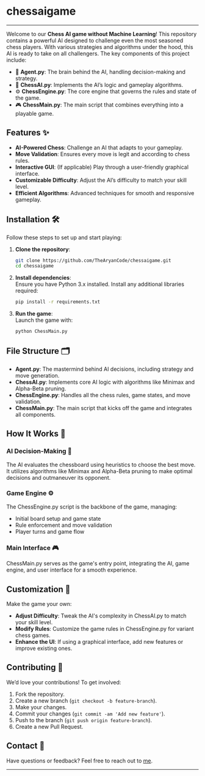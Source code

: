 
# chessaigame
---
Welcome to our **Chess AI game without Machine Learning**! This repository contains a powerful AI designed to challenge even the most seasoned chess players. With various strategies and algorithms under the hood, this AI is ready to take on all challengers. The key components of this project include:

- 🧠 **Agent.py**: The brain behind the AI, handling decision-making and strategy.
- 🤖 **ChessAI.py**: Implements the AI’s logic and gameplay algorithms.
- ⚙️ **ChessEngine.py**: The core engine that governs the rules and state of the game.
- 🎮 **ChessMain.py**: The main script that combines everything into a playable game.

## Features ✨

- **AI-Powered Chess**: Challenge an AI that adapts to your gameplay.
- **Move Validation**: Ensures every move is legit and according to chess rules.
- **Interactive GUI**: (If applicable) Play through a user-friendly graphical interface.
- **Customizable Difficulty**: Adjust the AI’s difficulty to match your skill level.
- **Efficient Algorithms**: Advanced techniques for smooth and responsive gameplay.

## Installation 🛠️

Follow these steps to set up and start playing:

1. **Clone the repository**:  
   ```bash
   git clone https://github.com/TheAryanCode/chessaigame.git  
   cd chessaigame
   ```

2. **Install dependencies**:  
   Ensure you have Python 3.x installed. Install any additional libraries required:  
   ```bash
   pip install -r requirements.txt  
   ```

3. **Run the game**:  
   Launch the game with:  
   ```bash
   python ChessMain.py  
   ```

## File Structure 🗂️

- **Agent.py**: The mastermind behind AI decisions, including strategy and move generation.
- **ChessAI.py**: Implements core AI logic with algorithms like Minimax and Alpha-Beta pruning.
- **ChessEngine.py**: Handles all the chess rules, game states, and move validation.
- **ChessMain.py**: The main script that kicks off the game and integrates all components.

## How It Works 🧩

### AI Decision-Making 🧠

The AI evaluates the chessboard using heuristics to choose the best move. It utilizes algorithms like Minimax and Alpha-Beta pruning to make optimal decisions and outmaneuver its opponent.

### Game Engine ⚙️

The ChessEngine.py script is the backbone of the game, managing:

- Initial board setup and game state
- Rule enforcement and move validation
- Player turns and game flow

### Main Interface 🎮

ChessMain.py serves as the game's entry point, integrating the AI, game engine, and user interface for a smooth experience.

## Customization 🎨

Make the game your own:

- **Adjust Difficulty**: Tweak the AI's complexity in ChessAI.py to match your skill level.
- **Modify Rules**: Customize the game rules in ChessEngine.py for variant chess games.
- **Enhance the UI**: If using a graphical interface, add new features or improve existing ones.

## Contributing 🤝

We’d love your contributions! To get involved:

1. Fork the repository.  
2. Create a new branch (`git checkout -b feature-branch`).  
3. Make your changes.  
4. Commit your changes (`git commit -am 'Add new feature'`).  
5. Push to the branch (`git push origin feature-branch`).  
6. Create a new Pull Request.

## Contact 📧

Have questions or feedback? Feel free to reach out to [me](mailto:bl.en.u4aie22005@bl.students.amrita.edu).

---

<!-- ## Watch the AI in Action! 🎥

![AI playing chess](path-to-your-gif.gif)

--- -->
